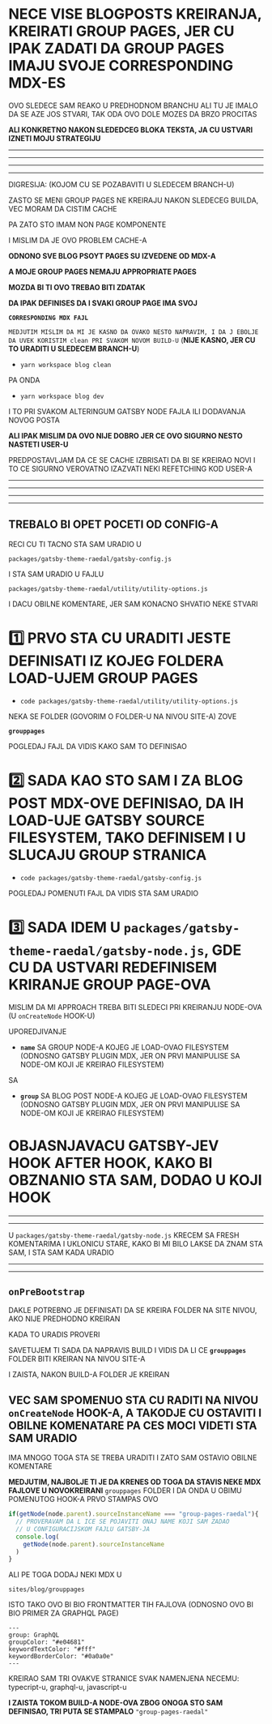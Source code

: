 # NECE VISE BLOGPOSTS KREIRANJA, KREIRATI GROUP PAGES, JER CU IPAK ZADATI DA GROUP PAGES IMAJU SVOJE CORRESPONDING MDX-ES

OVO SLEDECE SAM REAKO U PREDHODNOM BRANCHU ALI TU JE IMALO DA SE AZE JOS STVARI, TAK ODA OVO DOLE MOZES DA BRZO PROCITAS

**ALI KONKRETNO NAKON SLEDEDCEG BLOKA TEKSTA, JA CU USTVARI IZNETI MOJU STRATEGIJU**

***

***

***

***

DIGRESIJA: (KOJOM CU SE POZABAVITI U SLEDECEM BRANCH-U)

ZASTO SE MENI GROUP PAGES NE KREIRAJU NAKON SLEDECEG BUILDA, VEC MORAM DA CISTIM CACHE

PA ZATO STO IMAM NON PAGE KOMPONENTE

I MISLIM DA JE OVO PROBLEM CACHE-A

**ODNONO SVE BLOG PSOYT PAGES SU IZVEDENE OD MDX-A**

**A MOJE GROUP PAGES NEMAJU APPROPRIATE PAGES**

**MOZDA BI TI OVO TREBAO BITI ZDATAK**

**DA IPAK DEFINISES DA I SVAKI GROUP PAGE IMA SVOJ**

**`CORRESPONDING MDX FAJL`**

`MEDJUTIM MISLIM DA MI JE KASNO DA OVAKO NESTO NAPRAVIM, I DA J EBOLJE DA UVEK KORISTIM clean PRI SVAKOM NOVOM BUILD-U` (**NIJE KASNO, JER CU TO URADITI U SLEDECEM BRANCH-U**)

- `yarn workspace blog clean`

PA ONDA

- `yarn workspace blog dev`

I TO PRI SVAKOM ALTERINGUM GATSBY NODE FAJLA ILI DODAVANJA NOVOG POSTA

**ALI IPAK MISLIM DA OVO NIJE DOBRO JER CE OVO SIGURNO NESTO NASTETI USER-U**

PREDPOSTAVLJAM DA CE SE CACHE IZBRISATI DA BI SE KREIRAO NOVI I TO CE SIGURNO VEROVATNO IZAZVATI NEKI REFETCHING KOD USER-A

***

***

***

***

## TREBALO BI OPET POCETI OD CONFIG-A

RECI CU TI TACNO STA SAM URADIO U

`packages/gatsby-theme-raedal/gatsby-config.js`

I STA SAM URADIO U FAJLU

`packages/gatsby-theme-raedal/utility/utility-options.js`

I DACU OBILNE KOMENTARE, JER SAM KONACNO SHVATIO NEKE STVARI

# :one: PRVO STA CU URADITI JESTE DEFINISATI IZ KOJEG FOLDERA LOAD-UJEM GROUP PAGES

- `code packages/gatsby-theme-raedal/utility/utility-options.js`

NEKA SE FOLDER (GOVORIM O FOLDER-U NA NIVOU SITE-A) ZOVE

**`grouppages`**

POGLEDAJ FAJL DA VIDIS KAKO SAM TO DEFINISAO

# :two: SADA KAO STO SAM I ZA BLOG POST MDX-OVE DEFINISAO, DA IH LOAD-UJE GATSBY SOURCE FILESYSTEM, TAKO DEFINISEM I U SLUCAJU GROUP STRANICA

- `code packages/gatsby-theme-raedal/gatsby-config.js`

POGLEDAJ POMENUTI FAJL DA VIDIS STA SAM URADIO

# :three: SADA IDEM U `packages/gatsby-theme-raedal/gatsby-node.js`, GDE CU DA USTVARI REDEFINISEM KRIRANJE GROUP PAGE-OVA

MISLIM DA MI APPROACH TREBA BITI SLEDECI PRI KREIRANJU NODE-OVA (U `onCreateNode` HOOK-U)

UPOREDJIVANJE 

- **`name`** SA GROUP NODE-A KOJEG JE LOAD-OVAO FILESYSTEM (ODNOSNO GATSBY PLUGIN MDX, JER ON PRVI MANIPULISE SA NODE-OM KOJI JE KREIRAO FILESYSTEM)

SA

- **`group`** SA BLOG POST NODE-A KOJEG JE LOAD-OVAO FILESYSTEM (ODNOSNO GATSBY PLUGIN MDX, JER ON PRVI MANIPULISE SA NODE-OM KOJI JE KREIRAO FILESYSTEM)

# OBJASNJAVACU GATSBY-JEV HOOK AFTER HOOK, KAKO BI OBZNANIO STA SAM, DODAO U KOJI HOOK


***
***

U `packages/gatsby-theme-raedal/gatsby-node.js` KRECEM SA FRESH KOMENTARIMA I UKLONICU STARE, KAKO BI MI BILO LAKSE DA ZNAM STA SAM, I STA SAM KADA URADIO

***
***

## `onPreBootstrap`

DAKLE POTREBNO JE DEFINISATI DA SE KREIRA FOLDER NA SITE NIVOU, AKO NIJE PREDHODNO KREIRAN 

KADA TO URADIS PROVERI

SAVETUJEM TI SADA DA NAPRAVIS BUILD I VIDIS DA LI CE **`grouppages`** FOLDER BITI KREIRAN NA NIVOU SITE-A

I ZAISTA, NAKON BUILD-A FOLDER JE KREIRAN

## VEC SAM SPOMENUO STA CU RADITI NA NIVOU `onCreateNode` HOOK-A, A TAKODJE CU OSTAVITI I OBILNE KOMENATARE PA CES MOCI VIDETI STA SAM URADIO

IMA MNOGO TOGA STA SE TREBA URADITI I ZATO SAM OSTAVIO OBILNE KOMENTARE

**MEDJUTIM, NAJBOLJE TI JE DA KRENES OD TOGA DA STAVIS NEKE MDX FAJLOVE U NOVOKREIRANI** `grouppages` FOLDER I DA ONDA U OBIMU POMENUTOG HOOK-A PRVO STAMPAS OVO

```js
if(getNode(node.parent).sourceInstanceName === "group-pages-raedal"){
  // PROVERAVAM DA L ICE SE POJAVITI ONAJ NAME KOJI SAM ZADAO
  // U CONFIGURACIJSKOM FAJLU GATSBY-JA
  console.log(
    getNode(node.parent).sourceInstanceName
  )
}
```

ALI PE TOGA DODAJ NEKI MDX U

`sites/blog/grouppages`

ISTO TAKO OVO BI BIO FRONTMATTER TIH FAJLOVA (ODNOSNO OVO BI BIO PRIMER ZA GRAPHQL PAGE)

```mdx
---
group: GraphQL
groupColor: "#e04681"
keywordTextColor: "#fff"
keywordBorderColor: "#0a0a0e"
---

```

KREIRAO SAM TRI OVAKVE STRANICE SVAK NAMENJENA NECEMU: typecript-u, graphql-u, javascript-u

**I ZAISTA TOKOM BUILD-A NODE-OVA ZBOG ONOGA STO SAM DEFINISAO, TRI PUTA SE STAMPALO** `"group-pages-raedal"`